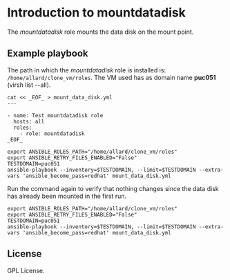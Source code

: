 # Introduction to mountdatadisk

The *mountdatadisk* role mounts the data disk on the mount
point.

## Example playbook

The path in which the *mountdatadisk* role is installed is:
`/home/allard/clone_vm/roles`. The VM used has as domain name
**puc051** (virsh list --all).

```
cat << _EOF_ > mount_data_disk.yml
---

- name: Test mountdatadisk role
  hosts: all
  roles:
    - role: mountdatadisk
_EOF_

export ANSIBLE_ROLES_PATH="/home/allard/clone_vm/roles"
export ANSIBLE_RETRY_FILES_ENABLED="False"
TESTDOMAIN=puc051
ansible-playbook --inventory=$TESTDOMAIN, --limit=$TESTDOMAIN --extra-vars 'ansible_become_pass=redhat' mount_data_disk.yml

```

Run the command again to verify that nothing changes since
the data disk has already been mounted in the first run.

```
export ANSIBLE_ROLES_PATH="/home/allard/clone_vm/roles"
export ANSIBLE_RETRY_FILES_ENABLED="False"
TESTDOMAIN=puc051
ansible-playbook --inventory=$TESTDOMAIN, --limit=$TESTDOMAIN --extra-vars 'ansible_become_pass=redhat' mount_data_disk.yml

```

## License
GPL License.

